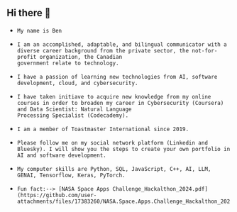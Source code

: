 ## Hi there 👋

-     My name is Ben
-     I am an accomplished, adaptable, and bilingual communicator with a diverse career background from the private sector, the not-for-profit organization, the Canadian 
      government relate to technology.
-     I have a passion of learning new technologies from AI, software development, cloud, and cybersecurity.
-     I have taken initiave to acquire new knowledge from my online courses in order to broaden my career in Cybersecurity (Coursera) and Data Scientist: Natural Language
      Processing Specialist (Codecademy).
-     I am a member of Toastmaster International since 2019.
-     Please follow me on my social network platform (Linkedin and Bluesky). I will show you the steps to create your own portfolio in AI and software development.
-     My computer skills are Python, SQL, JavaScript, C++, AI, LLM, GENAI, Tensorflow, Keras, PyTorch.
-     Fun fact:--> [NASA Space Apps Challenge_Hackalthon_2024.pdf](https://github.com/user-attachments/files/17383260/NASA.Space.Apps.Challenge_Hackalthon_2024.pdf)
